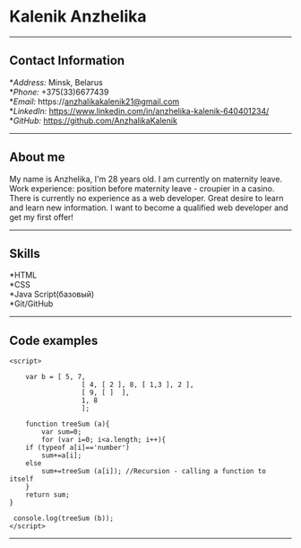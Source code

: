 # __Kalenik Anzhelika__  
***  

## __Contact Information__  
 
*_Address:_ Minsk, Belarus  
*_Phone:_ +375(33)6677439  
*_Email:_ https://anzhalikakalenik21@gmail.com  
*_LinkedIn:_ https://www.linkedin.com/in/anzhelika-kalenik-640401234/  
*_GitHub:_ https://github.com/AnzhalikaKalenik  
***  

## __About me__  

My name is Anzhelika, I'm 28 years old. I am currently on maternity leave. Work experience: position before maternity leave - croupier in a casino. There is currently no experience as a web developer. Great desire to learn and learn new information. I want to become a qualified web developer and get my first offer!
***  

## __Skills__  
 
*HTML  
*CSS  
*Java Script(базовый)  
*Git/GitHub  
***  

## __Code examples__  
  
```
<script>

    var b = [ 5, 7,
                  [ 4, [ 2 ], 8, [ 1,3 ], 2 ],
                  [ 9, [ ]  ],
                  1, 8
                  ];    
 
    function treeSum (a){
        var sum=0;
        for (var i=0; i<a.length; i++){
    if (typeof a[i]=='number')
        sum+=a[i];
    else 
        sum+=treeSum (a[i]); //Recursion - calling a function to itself
    }
    return sum;
}

 console.log(treeSum (b));
</script>
```
***  
